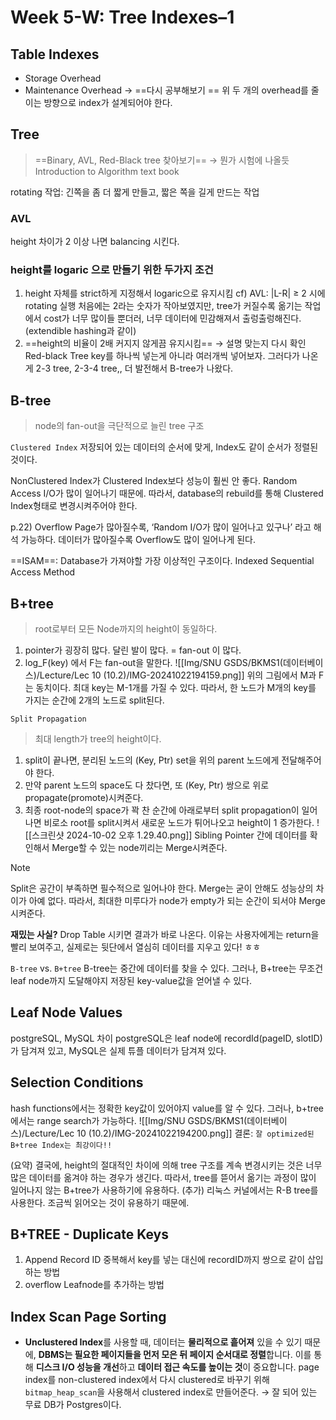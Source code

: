 # Week 5-W: Tree Indexes–1
## Table Indexes
- Storage Overhead
- Maintenance Overhead
	→ ==다시 공부해보기 ==
위 두 개의 overhead를 줄이는 방향으로 index가 설계되어야 한다. 

## Tree
> ==Binary, AVL, Red-Black tree 찾아보기== → 뭔가 시험에 나올듯
> Introduction to Algorithm text book

rotating 작업: 긴쪽을 좀 더 짧게 만들고, 짧은 쪽을 길게 만드는 작업
### AVL
height 차이가 2 이상 나면 balancing 시킨다. 

### height를 logaric 으로 만들기 위한 두가지 조건
 1. height 자체를 strict하게 지정해서 logaric으로 유지시킴
	 cf) AVL: |L-R| ≥ 2 시에 rotating 실행
      처음에는 2라는 숫자가 작아보였지만, tree가 커질수록 옮기는 작업에서 cost가 너무 많이들 뿐더러, 너무 데이터에 민감해져서 출렁출렁해진다. (extendible hashing과 같이)
2. ==height의 비율이 2배 커지지 않게끔 유지시킴== → 설명 맞는지 다시 확인
	 Red-black Tree
	 key를 하나씩 넣는게 아니라 여러개씩 넣어보자. 그러다가 나온게 2-3 tree, 2-3-4 tree,,
	 더 발전해서 B-tree가 나왔다. 

## B-tree
> node의 fan-out을 극단적으로 늘린 tree 구조

`Clustered Index`
저장되어 있는 데이터의 순서에 맞게, Index도 같이 순서가 정렬된 것이다. 

NonClustered Index가 Clustered Index보다 성능이 훨씬 안 좋다. 
Random Access I/O가 많이 일어나기 때문에. 따라서, database의 rebuild를 통해 Clustered Index형태로 변경시켜주어야 한다. 

p.22) Overflow Page가 많아질수록, ‘Random I/O가 많이 일어나고 있구나’ 라고 해석 가능하다. 
데이터가 많아질수록 Overflow도 많이 일어나게 된다.

==ISAM==: Database가 가져야할 가장 이상적인 구조이다. 
Indexed Sequential Access Method

## B+tree
> root로부터 모든 Node까지의 height이 동일하다.

1. pointer가 굉장히 많다. 달린 발이 많다. = fan-out 이 많다. 
2. log_F(key) 에서 F는 fan-out을 말한다. 
![[Img/SNU GSDS/BKMS1(데이터베이스)/Lecture/Lec 10 (10.2)/IMG-20241022194159.png]]
위의 그림에서 M과 F는 동치이다. 
최대 key는 M-1개를 가질 수 있다. 
따라서, 한 노드가 M개의 key를 가지는 순간에 2개의 노드로 split된다. 

`Split Propagation`
> 최대 length가 tree의 height이다. 
1. split이 끝나면, 분리된 노드의 (Key, Ptr) set을 위의 parent 노드에게 전달해주어야 한다. 
2. 만약 parent 노드의 space도 다 찼다면, 또 (Key, Ptr) 쌍으로 위로 propagate(promote)시켜준다. 
3. 최종 root-node의 space가 꽉 찬 순간에 아래로부터 split propagation이 일어나면 비로소 root를 split시켜서 새로운 노드가 튀어나오고 height이 1 증가한다. 
![[스크린샷 2024-10-02 오후 1.29.40.png]]
Sibling Pointer 간에 데이터를 확인해서 Merge할 수 있는 node끼리는 Merge시켜준다. 

> [!NOTE]
> Split은 공간이 부족하면 필수적으로 일어나야 한다. 
> Merge는 굳이 안해도 성능상의 차이가 아예 없다. 따라서, 최대한 미루다가 node가 empty가 되는 순간이 되서야 Merge시켜준다. 
> 
> **재밌는 사실?** Drop Table 시키면 결과가 바로 나온다. 이유는 사용자에게는 return을 빨리 보여주고, 실제로는 뒷단에서 열심히 데이터를 지우고 있다! ㅎㅎ

`B-tree` vs. `B+tree`
B-tree는 중간에 데이터를 찾을 수 있다. 그러나, B+tree는 무조건 leaf node까지 도달해야지 저장된 key-value값을 얻어낼 수 있다. 

## Leaf Node Values
postgreSQL, MySQL 차이
postgreSQL은 leaf node에 recordId(pageID, slotID)가 담겨져 있고, 
MySQL은 실제 튜플 데이터가 담겨져 있다. 

## Selection Conditions
hash functions에서는 정확한 key값이 있어야지 value를 알 수 있다. 
그러나, b+tree에서는 range search가 가능하다. 
![[Img/SNU GSDS/BKMS1(데이터베이스)/Lecture/Lec 10 (10.2)/IMG-20241022194200.png]]
결론: `잘 optimized된 B+tree Index는 최강이다!!`

(요약) 결국에, height의 절대적인 차이에 의해 tree 구조를 계속 변경시키는 것은 너무 많은 데이터를 옮겨야 하는 경우가 생긴다. 따라서, tree를 뜯어서 옮기는 과정이 많이 일어나지 않는 B+tree가 사용하기에 유용하다. 
(추가) 리눅스 커널에서는 R-B tree를 사용한다. 조금씩 읽어오는 것이 유용하기 때문에. 

## B+TREE - Duplicate Keys
1. Append Record ID
   중복해서 key를 넣는 대신에 recordID까지 쌍으로 같이 삽입하는 방법
2. overflow Leafnode를 추가하는 방법

## Index Scan Page Sorting
- **Unclustered Index**를 사용할 때, 데이터는 **물리적으로 흩어져** 있을 수 있기 때문에, **DBMS는 필요한 페이지들을 먼저 모은 뒤 페이지 순서대로 정렬**합니다. 이를 통해 **디스크 I/O 성능을 개선**하고 **데이터 접근 속도를 높이는 것**이 중요합니다.
page index를 non-clustered index에서 다시 clustered로 바꾸기 위해 `bitmap_heap_scan`을 사용해서 clustered index로 만들어준다. 
→ 잘 되어 있는 무료 DB가 Postgres이다. 








